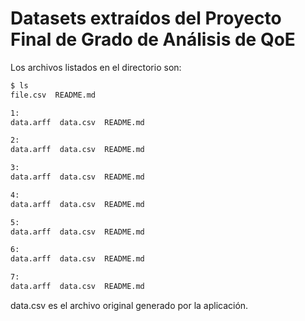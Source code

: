 # Datasets extraídos del Proyecto Final de Grado de Análisis de QoE

Los archivos listados en el directorio son:

```sh
$ ls
file.csv  README.md

1:
data.arff  data.csv  README.md

2:
data.arff  data.csv  README.md

3:
data.arff  data.csv  README.md

4:
data.arff  data.csv  README.md

5:
data.arff  data.csv  README.md

6:
data.arff  data.csv  README.md

7:
data.arff  data.csv  README.md
```

data.csv es el archivo original generado por la aplicación.
